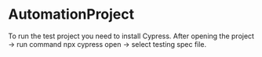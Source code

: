 # AutomationProject
To run the test project you need to install Cypress. After opening the project -> run command npx cypress open -> select testing spec file. 
